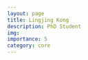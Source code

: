 ```yaml
---
layout: page
title: Lingjing Kong
description: PhD Student
img:
importance: 5
category: core
---
```

